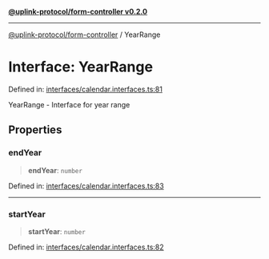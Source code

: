 [**@uplink-protocol/form-controller v0.2.0**](../README.md)

***

[@uplink-protocol/form-controller](../globals.md) / YearRange

# Interface: YearRange

Defined in: [interfaces/calendar.interfaces.ts:81](https://github.com/jmkcoder/uplink-protocol-calendar/blob/4b7d7626907cceb44afccd43a3ead251daf6f222/src/interfaces/calendar.interfaces.ts#L81)

YearRange - Interface for year range

## Properties

### endYear

> **endYear**: `number`

Defined in: [interfaces/calendar.interfaces.ts:83](https://github.com/jmkcoder/uplink-protocol-calendar/blob/4b7d7626907cceb44afccd43a3ead251daf6f222/src/interfaces/calendar.interfaces.ts#L83)

***

### startYear

> **startYear**: `number`

Defined in: [interfaces/calendar.interfaces.ts:82](https://github.com/jmkcoder/uplink-protocol-calendar/blob/4b7d7626907cceb44afccd43a3ead251daf6f222/src/interfaces/calendar.interfaces.ts#L82)

